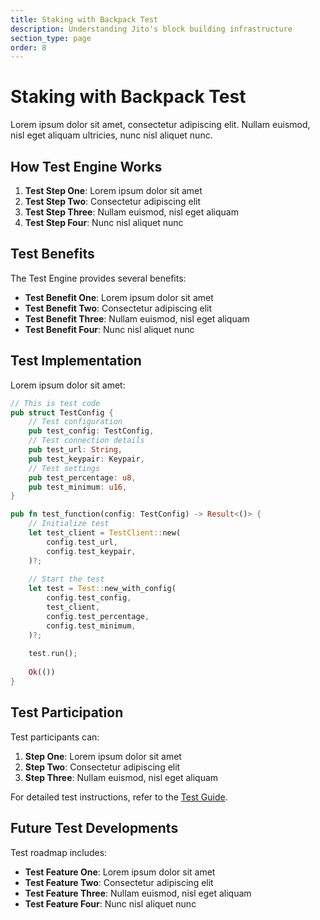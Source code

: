 ```yaml
---
title: Staking with Backpack Test
description: Understanding Jito's block building infrastructure
section_type: page
order: 8
---
```

# Staking with Backpack Test

Lorem ipsum dolor sit amet, consectetur adipiscing elit. Nullam euismod, nisl eget aliquam ultricies, nunc nisl aliquet nunc.

## How Test Engine Works

1. **Test Step One**: Lorem ipsum dolor sit amet
2. **Test Step Two**: Consectetur adipiscing elit
3. **Test Step Three**: Nullam euismod, nisl eget aliquam
4. **Test Step Four**: Nunc nisl aliquet nunc


## Test Benefits

The Test Engine provides several benefits:

* **Test Benefit One**: Lorem ipsum dolor sit amet
* **Test Benefit Two**: Consectetur adipiscing elit
* **Test Benefit Three**: Nullam euismod, nisl eget aliquam
* **Test Benefit Four**: Nunc nisl aliquet nunc

## Test Implementation

Lorem ipsum dolor sit amet:

```rust
// This is test code
pub struct TestConfig {
    // Test configuration
    pub test_config: TestConfig,
    // Test connection details
    pub test_url: String,
    pub test_keypair: Keypair,
    // Test settings
    pub test_percentage: u8,
    pub test_minimum: u16,
}

pub fn test_function(config: TestConfig) -> Result<()> {
    // Initialize test
    let test_client = TestClient::new(
        config.test_url,
        config.test_keypair,
    )?;
    
    // Start the test
    let test = Test::new_with_config(
        config.test_config,
        test_client,
        config.test_percentage,
        config.test_minimum,
    )?;
    
    test.run();
    
    Ok(())
}
```

## Test Participation

Test participants can:

1. **Step One**: Lorem ipsum dolor sit amet
2. **Step Two**: Consectetur adipiscing elit
3. **Step Three**: Nullam euismod, nisl eget aliquam

For detailed test instructions, refer to the [Test Guide](/test/guide).

## Future Test Developments

Test roadmap includes:

* **Test Feature One**: Lorem ipsum dolor sit amet
* **Test Feature Two**: Consectetur adipiscing elit
* **Test Feature Three**: Nullam euismod, nisl eget aliquam
* **Test Feature Four**: Nunc nisl aliquet nunc
